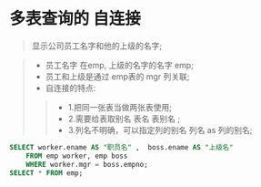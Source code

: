 # 多表查询的 自连接

> 显示公司员工名字和他的上级的名字;  <br>

> - 员工名字 在emp, 上级的名字的名字 emp;  <br>
> - 员工和上级是通过 emp表的 mgr 列关联;  <br>
> - 自连接的特点:  <br>
>> - 1.把同一张表当做两张表使用;  <br>
>> - 2.需要给表取别名 表名  表别名 ;  <br>
>> - 3.列名不明确，可以指定列的别名 列名 as 列的别名;  <br>
```sql
SELECT worker.ename AS "职员名" ,  boss.ename AS "上级名"
	FROM emp worker, emp boss
	WHERE worker.mgr = boss.empno;
SELECT * FROM emp;
```